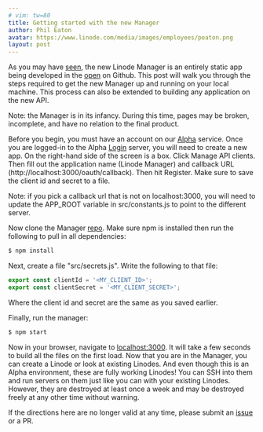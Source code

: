 ```yaml
---
# vim: tw=80
title: Getting started with the new Manager
author: Phil Eaton
avatar: https://www.linode.com/media/images/employees/peaton.png
layout: post
---
```


As you may have [seen](https://engineering.linode.com/2016/05/16/Announcing-the-new-open-source-manager.html),
the new Linode Manager is an entirely static app being developed in the
[open](https://github.com/linode/manager) on Github. This post will walk you
through the steps required to get the new Manager up and running on your local
machine. This process can also be extended to building any application on the
new API.

Note: the Manager is in its infancy. During this time, pages may be broken,
incomplete, and have no relation to the final product.

Before you begin, you must have an account on our [Alpha](https://alpha.linode.com/)
service. Once you are logged-in to the Alpha [Login](https://login.alpha.linode.com/login)
server, you will need to create a new app. On the right-hand side of the screen
is a box. Click Manage API clients. Then fill out the application name
(Linode Manager) and callback URL (http://localhost:3000/oauth/callback). Then
hit Register. Make sure to save the client id and secret to a file.

Note: if you pick a callback url that is not on localhost:3000, you will need to
update the APP_ROOT variable in src/constants.js to point to the different
server.

Now clone the Manager [repo](https://github.com/linode/manager). Make sure npm is
installed then run the following to pull in all dependencies:

```bash
$ npm install
```

Next, create a file "src/secrets.js". Write the following to that file:

```javascript
export const clientId = '<MY_CLIENT_ID>';
export const clientSecret = '<MY_CLIENT_SECRET>';
```

Where the client id and secret are the same as you saved earlier.

Finally, run the manager:

```bash
$ npm start
```

Now in your browser, navigate to [localhost:3000](http://localhost:3000). It
will take a few seconds to build all the files on the first load.
Now that you are in the Manager, you can create a Linode or
look at existing Linodes. And even though this is an Alpha environment, these
are fully working Linodes! You can SSH into them and run servers on them just
like you can with your existing Linodes. However, they are destroyed at least
once a week and may be destroyed freely at any other time without warning.

If the directions here are no longer valid at any time, please submit an
[issue](https://github.com/linode/manager/issues) or a PR.